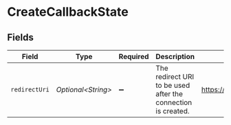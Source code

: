 # CreateCallbackState


## Fields

| Field                                                        | Type                                                         | Required                                                     | Description                                                  | Example                                                      |
| ------------------------------------------------------------ | ------------------------------------------------------------ | ------------------------------------------------------------ | ------------------------------------------------------------ | ------------------------------------------------------------ |
| `redirectUri`                                                | *Optional\<String>*                                          | :heavy_minus_sign:                                           | The redirect URI to be used after the connection is created. | https://example.com/callback                                 |